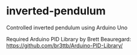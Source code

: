inverted-pendulum
=================

Controlled inverted pendulum using Arduino Uno

Required Arduino PID Library by Brett Beauregard: https://github.com/br3ttb/Arduino-PID-Library/
